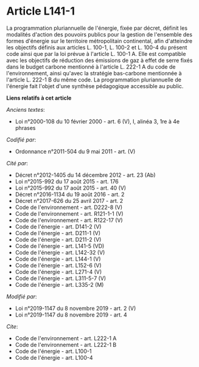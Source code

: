 # Article L141-1

La programmation pluriannuelle de l'énergie, fixée par décret, définit les modalités d'action des pouvoirs publics pour la
gestion de l'ensemble des formes d'énergie sur le territoire métropolitain continental, afin d'atteindre les objectifs
définis aux articles L. 100-1, L. 100-2 et L. 100-4 du présent code ainsi que par la loi prévue à l'article L. 100-1 A. Elle
est compatible avec les objectifs de réduction des émissions de gaz à effet de serre fixés dans le budget carbone mentionné à
l'article L. 222-1 A du code de l'environnement, ainsi qu'avec la stratégie bas-carbone mentionnée à l'article L. 222-1 B du
même code. La programmation pluriannuelle de l'énergie fait l'objet d'une synthèse pédagogique accessible au public.

**Liens relatifs à cet article**

_Anciens textes_:

  - Loi n°2000-108 du 10 février 2000 - art. 6 (V), I, alinéa 3, 1re à 4e phrases

_Codifié par_:

  - Ordonnance n°2011-504 du 9 mai 2011 - art. (V)

_Cité par_:

  - Décret n°2012-1405 du 14 décembre 2012 - art. 23 (Ab)
  - Loi n°2015-992 du 17 août 2015 - art. 176
  - Loi n°2015-992 du 17 août 2015 - art. 40 (V)
  - Décret n°2016-1134 du 19 août 2016 - art. 2
  - Décret n°2017-626 du 25 avril 2017 - art. 2
  - Code de l'environnement - art. D222-8 (V)
  - Code de l'environnement - art. R121-1-1 (V)
  - Code de l'environnement - art. R122-17 (V)
  - Code de l'énergie - art. D141-2 (V)
  - Code de l'énergie - art. D211-1 (V)
  - Code de l'énergie - art. D211-2 (V)
  - Code de l'énergie - art. L141-5 (VD)
  - Code de l'énergie - art. L142-32 (V)
  - Code de l'énergie - art. L144-1 (V)
  - Code de l'énergie - art. L152-6 (V)
  - Code de l'énergie - art. L271-4 (V)
  - Code de l'énergie - art. L311-5-7 (V)
  - Code de l'énergie - art. L335-2 (M)

_Modifié par_:

  - Loi n°2019-1147 du 8 novembre 2019 - art. 2 (V)
  - Loi n°2019-1147 du 8 novembre 2019 - art. 4

_Cite_:

  - Code de l'environnement - art. L222-1 A
  - Code de l'environnement - art. L222-1 B
  - Code de l'énergie - art. L100-1
  - Code de l'énergie - art. L100-4
